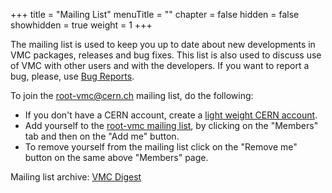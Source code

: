 +++
title = "Mailing List"
menuTitle = ""
chapter = false
hidden = false
showhidden = true
weight = 1
+++

The mailing list is used to keep you up to date about new developments in VMC packages, releases and bug fixes. This list is also used to discuss use of VMC with other users and with the developers. If you want to report a bug, please, use [Bug Reports](/support/bug-reports/).

To join the [root-vmc@cern.ch](mailto:root-vmc@cern.ch) mailing list, do the following:
* If you don't have a CERN account, create a [light weight CERN account](https://account.cern.ch/account/Externals).
* Add yourself to the [root-vmc mailing list](https://e-groups.cern.ch/e-groups/Egroup.do?egroupId=10060132&AI_USERNAME=RDM&searchField=0&searchMethod=0&searchValue=&pageSize=30&hideSearchFields=false&searchMemberOnly=false&searchAdminOnly=false&AI_SESSION=d2pfPsKDGpw5kQw5CvJnhT1GNPl7QkbMW7pyTctBLrXG3Q7vWkrT!-1625067136!1340887240667), by clicking on the
"Members" tab and then on the "Add me" button.
* To remove yourself from the mailing list click on the "Remove me" button on the same above "Members" page.

Mailing list archive: [VMC Digest](https://groups.cern.ch/group/root-vmc)

